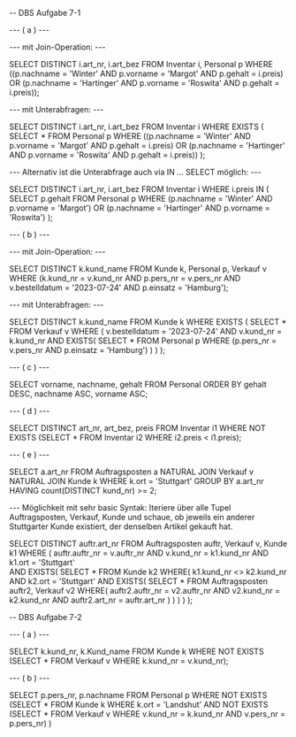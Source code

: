 -- DBS Aufgabe 7-1

--- ( a ) ---

--- mit Join-Operation: ---

SELECT DISTINCT i.art_nr, i.art_bez
    FROM Inventar i, Personal p
        WHERE ((p.nachname = 'Winter' AND p.vorname = 'Margot' AND p.gehalt = i.preis)
            OR (p.nachname = 'Hartinger' AND p.vorname = 'Roswita' AND p.gehalt = i.preis));


--- mit Unterabfragen: ---

SELECT DISTINCT i.art_nr, i.art_bez
    FROM Inventar i
        WHERE EXISTS (
            SELECT * FROM Personal p WHERE ((p.nachname = 'Winter' AND p.vorname = 'Margot' AND p.gehalt = i.preis) 
                OR (p.nachname = 'Hartinger' AND p.vorname = 'Roswita' AND p.gehalt = i.preis))
        );


--- Alternativ ist die Unterabfrage auch via IN ... SELECT möglich: ---

SELECT DISTINCT i.art_nr, i.art_bez
    FROM Inventar i
        WHERE i.preis IN (
		    SELECT p.gehalt FROM Personal p
			    WHERE (p.nachname = 'Winter' AND p.vorname = 'Margot') 
                OR (p.nachname = 'Hartinger' AND p.vorname = 'Roswita')
	    );



--- ( b ) ---

--- mit Join-Operation: ---

SELECT DISTINCT k.kund_name
    FROM Kunde k, Personal p, Verkauf v
        WHERE (k.kund_nr = v.kund_nr AND p.pers_nr = v.pers_nr AND v.bestelldatum = '2023-07-24' AND p.einsatz = 'Hamburg');


--- mit Unterabfragen: ---

SELECT DISTINCT k.kund_name
    FROM Kunde k
        WHERE EXISTS (
            SELECT * FROM Verkauf v WHERE (
                v.bestelldatum = '2023-07-24' AND v.kund_nr = k.kund_nr AND EXISTS(
                    SELECT * FROM Personal p 
                        WHERE (p.pers_nr = v.pers_nr AND p.einsatz = 'Hamburg')
                )
            )
        );



--- ( c ) ---

SELECT vorname, nachname, gehalt
    FROM Personal
        ORDER BY gehalt DESC, nachname ASC, vorname ASC;



--- ( d ) ---

SELECT DISTINCT art_nr, art_bez, preis 
    FROM Inventar i1
        WHERE NOT EXISTS (SELECT * FROM Inventar i2 WHERE i2.preis < i1.preis);



--- ( e ) ---

SELECT a.art_nr
    FROM Auftragsposten a NATURAL JOIN Verkauf v NATURAL JOIN Kunde k 
        WHERE k.ort = 'Stuttgart'
        GROUP BY a.art_nr
        HAVING count(DISTINCT kund_nr) >= 2;


--- Möglichkeit mit sehr basic Syntak: Iteriere über alle Tupel Auftragsposten, Verkauf, Kunde und schaue, ob jeweils ein anderer Stuttgarter Kunde existiert, der denselben Artikel gekauft hat.

SELECT DISTINCT auftr.art_nr
    FROM Auftragsposten auftr, Verkauf v, Kunde k1
        WHERE (
            auftr.auftr_nr = v.auftr_nr
            AND v.kund_nr = k1.kund_nr
            AND k1.ort = 'Stuttgart'  
            AND EXISTS(
                SELECT * FROM Kunde k2 WHERE(
                    k1.kund_nr <> k2.kund_nr
                    AND k2.ort = 'Stuttgart'
                    AND EXISTS(
                        SELECT * FROM Auftragsposten auftr2, Verkauf v2 WHERE(
                            auftr2.auftr_nr = v2.auftr_nr 
                            AND v2.kund_nr = k2.kund_nr 
                            AND auftr2.art_nr = auftr.art_nr
                        )
                    )
                )
            )
        );




-- DBS Aufgabe 7-2

--- ( a ) ---

SELECT k.kund_nr, k.Kund_name
    FROM Kunde k 
        WHERE NOT EXISTS (SELECT * 
            FROM Verkauf v 
                WHERE k.kund_nr = v.kund_nr);

            
--- ( b ) ---

SELECT p.pers_nr, p.nachname
    FROM Personal p
        WHERE NOT EXISTS (SELECT *
            FROM Kunde k 
                WHERE k.ort = 'Landshut' AND NOT EXISTS (SELECT *
                    FROM Verkauf v
                        WHERE v.kund_nr = k.kund_nr AND v.pers_nr = p.pers_nr) 
        )
